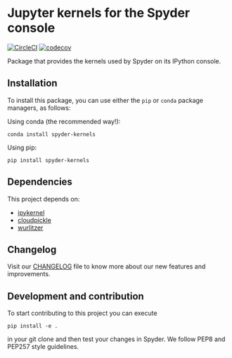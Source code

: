 # Jupyter kernels for the Spyder console

[![CircleCI](https://circleci.com/gh/spyder-ide/spyder-kernels.svg?style=shield)](https://circleci.com/gh/spyder-ide/spyder-kernels)
[![codecov](https://codecov.io/gh/spyder-ide/spyder-kernels/branch/master/graph/badge.svg)](https://codecov.io/gh/spyder-ide/spyder-kernels)

Package that provides the kernels used by Spyder on its IPython console.

## Installation

To install this package, you can use either the ``pip`` or ``conda`` package
managers, as follows:

Using conda (the recommended way!):

```
conda install spyder-kernels
```

Using pip:

```
pip install spyder-kernels
```

## Dependencies

This project depends on:

* [ipykernel](https://github.com/ipython/ipykernel/)
* [cloudpickle](https://github.com/cloudpipe/cloudpickle)
* [wurlitzer](https://github.com/minrk/wurlitzer)


## Changelog

Visit our [CHANGELOG](CHANGELOG.md) file to know more about our new features
and improvements.

## Development and contribution

To start contributing to this project you can execute

```
pip install -e .
```

in your git clone and then test your changes in Spyder. We follow PEP8 and
PEP257 style guidelines.
